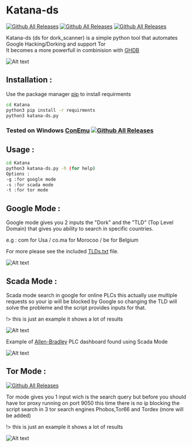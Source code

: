 # Katana-ds 
[![Github All Releases](https://img.shields.io/badge/Katana--ds-Version%201.3-red)]()
[![Github All Releases](https://img.shields.io/badge/support-python%203.x-brightgreen)]()
[![Github All Releases](https://img.shields.io/badge/Supported%20OS-Windows%2FLinux-brightgreen)]()

Katana-ds (ds for dork_scanner) is a simple python tool that automates Google Hacking/Dorking and support Tor  
It becomes a more powerfull in combinision with [GHDB](https://www.exploit-db.com/google-hacking-database)

![Alt text](https://raw.githubusercontent.com/adnane-X-tebbaa/Katana/master/imgs/img1.jpg)

## Installation :
Use the package manager [pip](https://pip.pypa.io/en/stable/) to install requirments
```bash
cd Katana
python3 pip install -r requirments
python3 katana-ds.py 
```
### Tested on Windows [ConEmu](https://conemu.github.io/) [![Github All Releases](https://conemu.github.io/img/logo.png)]() 
## Usage :
```bash
cd Katana
python3 katana-ds.py -h (for help)
Options :
-g :for google mode
-s :for scada mode
-t :for tor mode
```
## Google Mode :
Google mode gives you 2 inputs the "Dork" and the "TLD" (Top Level Domain) that gives you ability to search in specific countries.

e.g : com for Usa / co.ma for Morocoo / be for Belgium

For more please see the included [TLDs.txt](https://github.com/adnane-X-tebbaa/Katana/blob/master/TLDs.txt) file.

![Alt text](https://raw.githubusercontent.com/adnane-X-tebbaa/Katana/master/imgs/google-m.PNG)

## Scada Mode :
Scada mode search in google for online PLCs this actually use multiple requests so your ip will be blocked by Google
so changing the TLD will solve the probleme and the script provides inputs for that.

!> this is just an example it shows a lot of results

![Alt text](https://raw.githubusercontent.com/adnane-X-tebbaa/Katana/master/imgs/scada-m.PNG)


Example of [Allen-Bradley](https://ab.rockwellautomation.com/lang-selection.html) PLC dashboard found using Scada Mode

![Alt text](https://github.com/adnane-X-tebbaa/Katana/blob/master/imgs/e.g.PNG)

## Tor Mode :

[![Github All Releases](http://icons.iconarchive.com/icons/blackvariant/button-ui-requests-8/256/Tor-icon.png)]()

Tor mode gives you 1 input wich is the search query but before you should have tor proxy running on port 9050 
this time there is no ip blocking the script search in 3 tor search engines Phobos,Tor66 and Tordex (more will be added) 

!> this is just an example it shows a lot of results

![Alt text](https://github.com/adnane-X-tebbaa/Katana/blob/master/imgs/tor.PNG)


